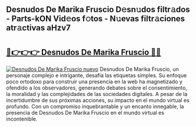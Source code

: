 ## Desnudos De Marika Fruscio D𝚎sn𝚞dos filtr𝚊dos - Parts-kON Vid𝚎os f𝚘tos - N𝚞evas filtr𝚊ciones atr𝚊ctivas aHzv7

# <h2><a href="http://mb3463e.tromn.icu/?c=Desnudos+De+Marika+Fruscio">🔗👉👉👉 Desnudos De Marika Fruscio 🔗🔗</a></h2>

[![Desnudos De Marika Fruscio nuevo](https://i.imgur.com/pEAQMta.gif)](http://mb3463e.tromn.icu/?c=Desnudos+De+Marika+Fruscio)
Desnudos De Marika Fruscio, un personaje complejo e intrigante, desafía las etiquetas simples. Su enfoque poco ortodoxo para construir una presencia en la web ha magnetizado y ofendido a los observadores, generando debates sobre el consentimiento, la moralidad y las complejidades de las sociedades digitales. A pesar de la incertidumbre de sus próximas acciones, su impacto en el mundo virtual es profundo. Con un compromiso inquebrantable y un encanto innegable, la presencia de Desnudos De Marika Fruscio en el mundo virtual es incontenible.
